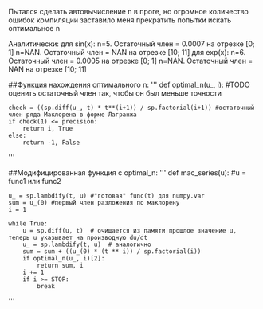 Пытался сделать автовычисление n в проге, но огромное количество ошибок компиляции заставило меня прекратить попытки искать оптимальное n

Аналитически:
для sin(x): 
            n=5. Остаточный член = 0.0007 на отрезке [0; 1]
            n=NAN. Остаточный член = NAN на отрезке [10; 11]
для exp(x): 
            n=6. Остаточный член = 0.0005 на отрезке [0; 1]
            n=NAN. Остаточный член = NAN на отрезке [10; 11]

##Функция нахождения оптимального n:
'''
def optimal_n(u_, i):
#TODO оценить остаточный член так, чтобы он был меньше точности

    check = ((sp.diff(u_, t) * t**(i+1)) / sp.factorial(i+1)) #остаточный член ряда Маклорена в форме Лагранжа
    if check(1) <= precision:
        return i, True
    else:
        return -1, False
'''        

##Модифицированная функция с optimal_n:
'''
def mac_series(u): #u = func1 или func2

    u_ = sp.lambdify(t, u) #"готовая" func(t) для numpy.var
    sum = u_(0) #первый член разложения по маклорену
    i = 1

    while True:
        u = sp.diff(u, t)  # очищается из памяти прошлое значение u, теперь u указывает на производную du/dt
        u_ = sp.lambdify(t, u)  # аналогично
        sum = sum + ((u_(0) * (t ** i)) / sp.factorial(i))
        if optimal_n(u_, i)[2]:
            return sum, i
        i += 1
        if i >= STOP:
            break
'''
